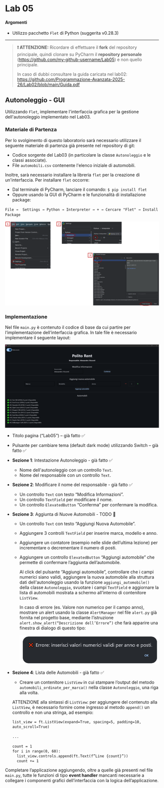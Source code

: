 # Lab 05

#### Argomenti

- Utilizzo pacchetto `Flet` di Python (suggerita v0.28.3)

---
> **❗ ATTENZIONE:** 
>  Ricordare di effettuare il **fork** del repository principale, quindi clonare su PyCharm il **repository personale** 
> (https://github.com/my-github-username/Lab05) e non quello principale.
> 
> In caso di dubbi consultare la guida caricata nel lab02: 
> https://github.com/Programmazione-Avanzata-2025-26/Lab02/blob/main/Guida.pdf
> 

## Autonoleggio - GUI
Utilizzando `Flet`, implementare l'interfaccia grafica per la gestione dell'autonoleggio implementato 
nel Lab03.

### Materiale di Partenza
Per lo svolgimento di questo laboratorio sarà necessario utilizzare il seguente materiale di partenza già presente nel 
repository di git: 
- Codice sorgente del Lab03 (in particolare la classe `Autonoleggio` e le classi associate).
- File `automobili.csv` contenente l'elenco iniziale di automobili.

Inoltre, sarà necessario installare la libreria `flet` per la creazione di un'interfaccia.
Per installare `flet` occorre:
- Dal terminale di PyCharm, lanciare il comando: `$ pip install flet`
- Oppure usando la GUI di PyCharm e le funzionalità di installazione package: 

`File →  Settings → Python → Interpreter → + → Cercare "Flet" → Install Package`

![installare_flet.png](img/installare_flet.png)

### Implementazione
Nel file `main.py` è contenuto il codice di base da cui partire per l’implementazione dell’interfaccia grafica. 
In tale file è necessario implementare il seguente layout:

![layout.png](img/layout.png)

- Titolo pagina (“Lab05”) – già fatto ✅
- Pulsante per cambiare tema (default dark mode) utilizzando Switch – già fatto ✅ 
- **Sezione 1**: Intestazione Autonoleggio - già fatto ✅
  - Nome dell'autonoleggio con un controllo `Text`.
  - Nome del responsabile con un controllo `Text`.
- **Sezione 2**: Modificare il nome del responsabile - già fatto ✅
  - Un controllo `Text` con testo “Modifica Informazioni”. 
  - Un controllo `TextField` per modificare il nome. 
  - Un controllo `ElevatedButton` “Conferma” per confermare la modifica.
- **Sezione 3**: Aggiunta di Nuove Automobili - TODO 📝
  - Un controllo `Text` con testo “Aggiungi Nuova Automobile”. 
  - Aggiungere 3 controlli `TextField` per inserire marca, modello e anno. 
  - Aggiungere un contatore (esempio nelle slide dell’ultima lezione) per incrementare o decrementare il numero di posti. 
  - Aggiungere un controllo `ElevatedButton` “Aggiungi automobile” che permette di confermare l’aggiunta dell’automobile. 

    Al click del pulsante “Aggiungi automobile”, controllare che i campi numerici siano validi, aggiungere la nuova 
    automobile alla struttura dati dell'autonoleggio usando la funzione `aggiungi_automobile()` della classe `Autonoleggio`, 
    svuotare i campi `TextField` e aggiornare la lista di automobili mostrata a schermo all’interno di contenitore `ListView`. 
    
    In caso di errore (es. Valore non numerico per il campo anno), mostrare un alert usando la classe `AlertManager` nel 
    file `alert.py` già fornita nel progetto base, mediante l’istruzione `alert.show_alert(“Descrizione dell’Errore”)` 
    che farà apparire una finestra di dialogo di questo tipo: 
    
    ![alert.png](img/alert.png)

- **Sezione 4**: Lista delle Automobili - già fatto ✅
  - Creare un contenitore `ListView` in cui stampare l’output del metodo `automobili_ordinate_per_marca()` nella classe 
  `Autonoleggio`, una riga alla volta. 
  
  ATTENZIONE alla sintassi di `ListView`: per aggiungere del contenuto alla `ListView`, è necessario fornire come 
  ingresso al metodo `append()` un controllo e non una stringa, ad esempio: 

  ```code
  list_view = ft.ListView(expand=True, spacing=5, padding=10, auto_scroll=True)
  
  ...
  
  count = 1
  for i in range(0, 60): 
    list_view.controls.append(ft.Text(f”Line {count}”)) 
    count += 1 
  ```

Completare l’applicazione aggiungendo, oltre a quelle già presenti nel file `main.py`, tutte le funzioni di tipo 
**event handler** mancanti necessarie a collegare i componenti grafici dell’interfaccia con la logica dell’applicazione. 

